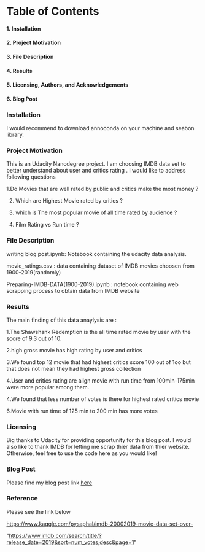 <h1>Table of Contents</h1>

<h4>1. Installation</h4>

<h4>2. Project Motivation</h4>

<h4>3. File Description</h4>

<h4>4. Results</h4>

<h4>5. Licensing, Authors, and Acknowledgements</h4>

<h4>6. Blog Post</h4>



<h3>Installation</h3>
I would recommend to download annoconda on your machine and seabon library.


<h3>Project Motivation</h3>
This is an Udacity Nanodegree project. I am choosing IMDB data set to better understand about user and critics rating .
I would like to address following questions

1.Do Movies that are well rated by public and critics make the most money ?

2. Which are Highest Movie rated by critics ?

3. which is The most popular movie of all time rated by audience ?

4. Film Rating vs Run time ?

<h3>File Description</h3>

writing blog post.ipynb: Notebook containing the udacity data analysis.

movie_ratings.csv : data containing dataset of IMDB movies choosen from 1900-2019(randomly)

Preparing-IMDB-DATA(1900-2019).ipynb : notebook containing web scrapping process to obtain data from IMDB website

<h3>Results</h3>

The main finding of this data anaylysis are :


1.The Shawshank Redemption is the all time rated movie by user with the score of 9.3 out of 10.

2.high gross movie has high rating by user and critics

3.We found top 12 movie that had highest critics score 100 out of 1oo but that does not mean they had highest gross collection

4.User and critics rating are align movie with run time from 100min-175min were more popular among them.

4.We found that less number of votes is there for highest rated critics movie

6.Movie with run time of 125 min to 200 min has more votes

<h3>Licensing</h3>

Big thanks to Udacity for providing opportunity for this blog post. I would also like to thank IMDB for letting me scrap thier data
from thier website. Otherwise, feel free to use the code here as you would like!

<h3>Blog Post</h3>

Please find my blog post link <a href ="https://medium.com/@franticarsenal/top-12-movies-wich-has-critics-score-of-100-out-of-100-aaf6e1165eac">here</a>

<h3>Reference</h3>


  Please see the link below 
  
  https://www.kaggle.com/pysaphal/imdb-20002019-movie-data-set-over-
  
"https://www.imdb.com/search/title/?release_date=2019&sort=num_votes,desc&page=1"

